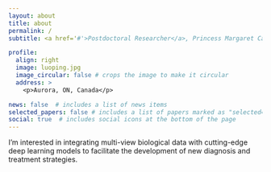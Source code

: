```yaml
---
layout: about
title: about
permalink: /
subtitle: <a href='#'>Postdoctoral Researcher</a>, Princess Margaret Cancer Centre

profile:
  align: right
  image: luoping.jpg
  image_circular: false # crops the image to make it circular
  address: >
    <p>Aurora, ON, Canada</p>

news: false  # includes a list of news items
selected_papers: false # includes a list of papers marked as "selected={true}"
social: true  # includes social icons at the bottom of the page
---
```


I’m interested in integrating multi-view biological data with cutting-edge deep learning models to facilitate the development of new diagnosis and treatment strategies.
<!-- In terms of cancer diagnosis, I would focus on the analysis of cell free DNA and present a pan-cancer model that integrates multiple types of sequencing data obtained from the blood. As for cancer treatment, I am intrigued by the analysis of spatial transcriptomics data and will apply graphical model to leverage the spatial information and identify therapeutic targets and mechanisms that would help to develop new treatment strategies. -->

